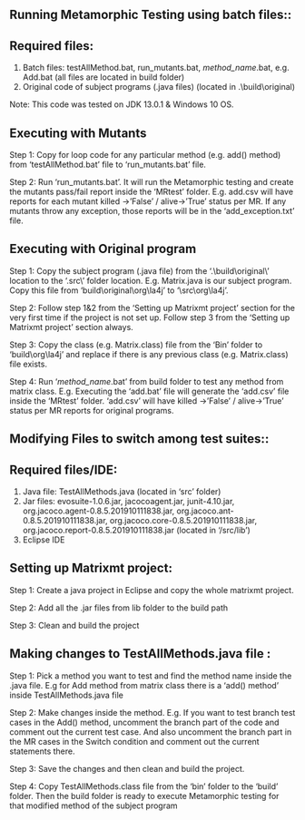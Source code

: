 Running Metamorphic Testing using batch files::
----------------------------------------------------------------
Required files:
----------------------
  1. Batch files: testAllMethod.bat, run_mutants.bat, *method_name*.bat, e.g. Add.bat (all files are located in build folder)
  2. Original code of subject programs (.java files) (located in .\build\original\)

Note: This code was tested on JDK 13.0.1 & Windows 10 OS. 

Executing with Mutants
---------------------------------
Step 1:
      Copy for loop code  for any particular method (e.g. add() method) from ‘testAllMethod.bat’ file to ‘run_mutants.bat’ file.
      
Step 2:
      Run ‘run_mutants.bat’. It will run the Metamorphic testing and create the mutants pass/fail report inside the ‘MRtest’ folder. E.g. add.csv will have reports for each mutant killed ->’False’ / alive->’True’ status per MR. If any mutants throw any exception, those reports will be in the ‘add_exception.txt’ file.

Executing with Original program
---------------------------------------------
Step 1:
      Copy the subject program (.java file) from the  ‘.\build\original\’ location to the ‘.src\’ folder location. E.g. Matrix.java is our subject program. Copy this file from ‘build\original\org\la4j’ to ‘\src\org\la4j’.
      
Step 2:
      Follow step 1&2  from the ‘Setting up Matrixmt project’ section for the very first time if the project is not set up. Follow step 3 from the ‘Setting up Matrixmt project’ section always. 
      
Step 3:
      Copy the class (e.g. Matrix.class) file from the ‘Bin’ folder  to ‘build\\org\la4j’ and replace if there is any previous class (e.g. Matrix.class) file exists.
      
Step 4:
      Run ‘*method_name*.bat’ from build folder  to test any method from matrix class. E.g. Executing the ‘add.bat’ file will generate the ‘add.csv’ file inside the ‘MRtest’ folder. ‘add.csv’ will have killed ->’False’ / alive->’True’ status per MR reports for original programs.

Modifying Files to switch among test suites::
----------------------------------------------------------------
Required files/IDE:
--------------------------
  1. Java file: TestAllMethods.java (located in ‘src’ folder)
  2. Jar files: evosuite-1.0.6.jar, jacocoagent.jar, junit-4.10.jar, org.jacoco.agent-0.8.5.201910111838.jar, org.jacoco.ant-0.8.5.201910111838.jar, org.jacoco.core-0.8.5.201910111838.jar, org.jacoco.report-0.8.5.201910111838.jar (located in ‘/src/lib’)
  3. Eclipse IDE

Setting up Matrixmt project:
-------------------------------------
Step 1: Create a java project in Eclipse and copy the whole matrixmt project.

Step 2: Add all the .jar  files from lib folder to the build path 

Step 3: Clean and build the project

Making changes to TestAllMethods.java file :
-----------------------------------------------------------
Step 1: Pick a method you want to test and find the method name inside the .java file. E.g for Add method from matrix class there is a ‘add() method’ inside TestAllMethods.java file

Step 2: Make changes inside the method. E.g.  If you want to test branch test cases in the Add() method, uncomment the branch part of the code and comment out the current test case. And also  uncomment the branch part in the MR cases in the Switch condition and comment out the current statements there.

Step 3: Save the changes and then clean and build the project.  

Step 4: Copy TestAllMethods.class file from the ‘bin’ folder to the ‘build’ folder. Then the build folder is ready to execute Metamorphic testing for that modified method of the subject program



